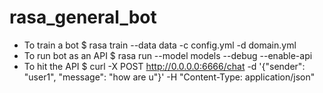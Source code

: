 # rasa_general_bot
- To train a bot 
    $ rasa train --data data  -c config.yml -d domain.yml
- To run bot as an API
    $ rasa run --model models --debug --enable-api
- To hit the API
    $ curl -X POST http://0.0.0.0:6666/chat -d '{"sender": "user1", "message": "how are u"}' -H "Content-Type: application/json"   
